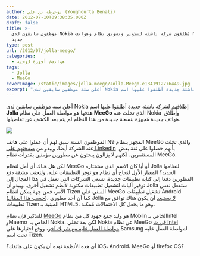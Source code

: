 ```yaml
---
author: يوغرطة بن علي (Youghourta Benali)
date: 2012-07-10T09:38:35.000Z
draft: false
title: >-
  موظفون سابقون لدى Nokia يُطلقون شركة ناشئة لتطوير وتسويق نظام وهواتف MeeGo من
  جديد  
type: post
url: /2012/07/jolla-meego/
categories:
  - هواتف/ أجهزة لوحية
tags:
  - Jolla
  - MeeGo
coverImage: /static/images/jolla-meego/Jolla-Meego-e1341912776449.jpg
excerpt: "أعلن ستة موظفين سابقين لدى Nokia إطلاقهم لشركة ناشئة جديدة أطلقوا عليها اسم **Jolla** هدفها هو مواصلة العمل على نظام **MeeGo** الذي تخلت عنه Nokia\_ وإطلاق هواتف جديدة مُجهزة بنسخة جديدة من هذا النظام لم يتم بعد الكشف عن تفاصيلها.\n\n\n\nالموظفون"
---
```

أعلن ستة موظفين سابقين لدى Nokia إطلاقهم لشركة ناشئة جديدة أطلقوا عليها اسم **Jolla** هدفها هو مواصلة العمل على نظام **MeeGo** الذي تخلت عنه Nokia  وإطلاق هواتف جديدة مُجهزة بنسخة جديدة من هذا النظام لم يتم بعد الكشف عن تفاصيلها.

![](/static/images/jolla-meego/Jolla-Meego-e1341912776449.jpg)

الموظفون الستة سبق لهم أن عملوا على هاتف N9 المجهز بنظام MeeGo والذي تخلت عنه الشركة أيضا، ويبدو من [صفحتهم على LinkedIn](http://www.linkedin.com/company/jolla)  بأنهم حصلوا على ثقة بعض المستثمرين، لكنهم لا يزالون يبحثون عن مطورين مؤمنين بقدرات نظام MeeGo.

لكن هل هناك أي أمل لنظام MeeGo أو أيا كان الاسم الذي ستختاره Jolla لنظامها الجديد؟ المعيار الأول لنجاح أي نظام هو توفر التطبيقات عليه، ولتجنب مشقة دفع المطورين دفعا إلى كتابة تطبيقات جديدة، تسعى الشركات التي تعمل في هذا المجال إلى توفير آليات لتشغيل تطبيقات مكتوبة لأنظم تشغيل أخرى، ويبدو أن Jolla ستفعل نفس الأمر، فمن جهة يمكن لنظام Tizen المبني على MeeGo تشغيل تطبيقات Android ([حسب هذا المقال](http://www.meegoexperts.com/2011/04/android-market-appears-commercial-meego-device-wetab-androidpit/))، كما أن أحد مطوري Jolla [لا يستبعد](https://twitter.com/JollaMobile/status/221880938722889728) أن يكون هناك توافق مع تطبيقات Tizen المبنية بـ HTML5، وهو ما يجعل كل الاحتمالات مُمكنة.

للتذكير فإن نظام [MeeGo](https://www.it-scoop.com/2010/10/meego-1-1/) هو وليد جمع جهود كل من نظام Moblin الخاص بـIntel وMaemo  الخاص بـ Nokia، لكن بعد تخلي Nokia عن نظام MeeGo [قررت Intel مواصلة العمل عليه مع شريك آخر](https://www.it-scoop.com/2011/02/intel-defends-meego-nokia-defection/)، ووقع اختيارها على Samsung لمواصلة العمل عليه تحت اسم Tizen.

أي هذه الأنظمة توده أن يكون على هاتفك؟ iOS، Android، MeeGo أو firefox OS؟

